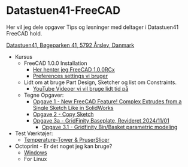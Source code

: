 # Datastuen41-FreeCAD

Her vil jeg dele opgaver Tips og løsninger med deltager i Datastuen41 FreeCAD hold.

[Datastuen41,
Bøgeparken 41,
5792 Årslev,
Danmark](https://maps.app.goo.gl/i1MGUUs6uD3a9bza9)

* Kursus
  * FreeCAD 1.0.0 Installation
    * [Her henter jeg FreeCAD 1.0.0RCx](https://github.com/FreeCAD/FreeCAD/releases)
    * [Preferences settings vi bruger](./Preferences.md)
  * Lidt om at bruge Part Design, Sketcher og list om Constraints.
    * [YouTube Videoer vi vil bruge lidt tid på](./YouTube_Video_Links.md)
  * Tegne Opgaver:
    * [Opgave 1 - New FreeCAD Feature! Complex Extrudes from a Single Sketch Like in SolidWorks](./Opgaver/Opgave_1.0.0.md)
    * [Opgave 2 - Copy Sketch](./Opgaver/Opgave_2.0.0.md)
    * [Opgave 3a - GridFinity Baseplate, Revideret 2024/11/01](./Opgaver/Opgave_3.0a.md)
      * [Opgave 3.1 - Gridfinity Bin/Basket parametric modeling](./Opgaver/Opgave_3.1.1.md)
* Test Værktøjer:
  * [Temperature-Tower & PruserSlicer](./Tools/temp-tower/TempTower.md)
* Octoprint - Er det noget jeg kan bruge?
  * [Windows](./Tools/Octoprint/OctoprintWin.md)
  * For Linux
